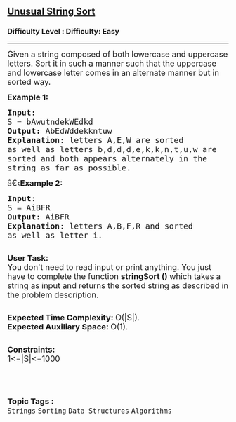 <h2><a href="https://www.geeksforgeeks.org/problems/unusual-string-sort0405/1?page=1&category=Arrays,Strings&status=unsolved&sortBy=submissions">Unusual String Sort</a></h2><h3>Difficulty Level : Difficulty: Easy</h3><hr><div class="problems_problem_content__Xm_eO"><p><span style="font-size:18px">Given a string composed of both lowercase and uppercase letters. Sort it in such a manner such that the uppercase and lowercase letter comes in an alternate manner but in sorted way.</span></p>

<p><span style="font-size:18px"><strong>Example 1:</strong></span></p>

<pre><span style="font-size:18px"><strong>Input:</strong>
S = bAwutndekWEdkd
<strong>Output:</strong> AbEdWddekkntuw
<strong>Explanation</strong>: letters A,E,W are sorted 
as well as letters b,d,d,d,e,k,k,n,t,u,w are 
sorted and both appears alternately in the 
string as far as possible.
</span></pre>

<p><span style="font-size:18px">â€‹<strong>Example 2:</strong></span></p>

<pre><span style="font-size:18px"><strong>Input</strong>: 
S = AiBFR
<strong>Output:</strong> AiBFR
<strong>Explanation</strong>: letters A,B,F,R and sorted 
as well as letter i. </span>
</pre>

<p><br>
<span style="font-size:18px"><strong>User Task:</strong><br>
You don't need to read input or print anything. You just have to complete the function&nbsp;<strong>stringSort ()&nbsp;</strong>which takes a string as input and returns the sorted string as described in the problem description.</span></p>

<p><br>
<span style="font-size:18px"><strong>Expected Time Complexity:&nbsp;</strong>O(|S|).<br>
<strong>Expected Auxiliary Space:&nbsp;</strong>O(1).&nbsp;</span></p>

<p><br>
<span style="font-size:18px"><strong>Constraints:</strong><br>
1&lt;=|S|&lt;=1000</span></p>

<p>&nbsp;</p>
</div><br><p><span style=font-size:18px><strong>Topic Tags : </strong><br><code>Strings</code>&nbsp;<code>Sorting</code>&nbsp;<code>Data Structures</code>&nbsp;<code>Algorithms</code>&nbsp;